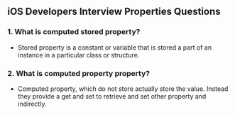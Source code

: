 ## iOS Developers Interview Properties Questions

### 1. What is computed stored property?
  - Stored property is a constant or variable that is stored a part of an instance in a particular class or structure.
    
### 2. What is computed property property?
  - Computed property, which do not store actually store the value. Instead they provide a get and  set to retrieve and set other property and indirectly.
